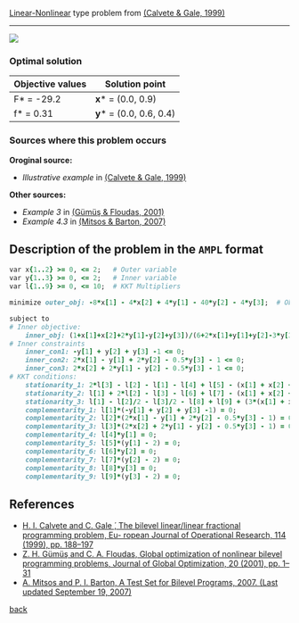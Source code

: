 [Linear-Nonlinear](/test-problems/LP-NLP-problems) type problem from [(Calvete & Gale, 1999)][Calvete & Gale, 1999]

---

![](https://github.com/basblsolver/test-problems/wiki/images/cg_1999_01_eq.jpg)

### Optimal solution

Objective values   | Solution point           |
------------------ | ------------------------ |
F* = -29.2         | __x__* = (0.0, 0.9)      |
f* = 0.31          | __y__* = (0.0, 0.6, 0.4) |

### Sources where this problem occurs

__Oroginal source:__

 - _Illustrative example_ in [(Calvete & Gale, 1999)][Calvete & Gale, 1999]

__Other sources:__

 - _Example 3_ in [(Gümüş & Floudas, 2001)][Gümüş & Floudas, 2001]
 - _Example 4.3_ in [(Mitsos & Barton, 2007)][Mitsos & Barton, 2007]

## Description of the problem in the `AMPL` format

```ruby
var x{1..2} >= 0, <= 2;   # Outer variable
var y{1..3} >= 0, <= 2;   # Inner variable
var l{1..9} >= 0, <= 10;  # KKT Multipliers

minimize outer_obj: -8*x[1] - 4*x[2] + 4*y[1] - 40*y[2] - 4*y[3];  # Objective

subject to
# Inner objective:
    inner_obj: (1+x[1]+x[2]+2*y[1]-y[2]+y[3])/(6+2*x[1]+y[1]+y[2]-3*y[3]) = 0;
# Inner constraints
    inner_con1: -y[1] + y[2] + y[3] -1 <= 0;
    inner_con2: 2*x[1] - y[1] + 2*y[2] - 0.5*y[3] - 1 <= 0;
    inner_con3: 2*x[2] + 2*y[1] - y[2] - 0.5*y[3] - 1 <= 0;
# KKT conditions:
    stationarity_1: 2*l[3] - l[2] - l[1] - l[4] + l[5] - (x[1] + x[2] + 2*y[1] - y[2] + y[3] + 1)/(2*x[1] + y[1] + y[2] - 3*y[3] + 6)^2 + 2/(2*x[1] + y[1] + y[2] - 3*y[3] + 6) = 0;
    stationarity_2: l[1] + 2*l[2] - l[3] - l[6] + l[7] - (x[1] + x[2] + 2*y[1] - y[2] + y[3] + 1)/(2*x[1] + y[1] + y[2] - 3*y[3] + 6)^2 - 1/(2*x[1] + y[1] + y[2] - 3*y[3] + 6) = 0;
    stationarity_3: l[1] - l[2]/2 - l[3]/2 - l[8] + l[9] + (3*(x[1] + x[2] + 2*y[1] - y[2] + y[3] + 1))/(2*x[1] + y[1] + y[2] - 3*y[3] + 6)^2 + 1/(2*x[1] + y[1] + y[2] - 3*y[3] + 6) = 0;
    complementarity_1: l[1]*(-y[1] + y[2] + y[3] -1) = 0;
    complementarity_2: l[2]*(2*x[1] - y[1] + 2*y[2] - 0.5*y[3] - 1) = 0;
    complementarity_3: l[3]*(2*x[2] + 2*y[1] - y[2] - 0.5*y[3] - 1) = 0;
    complementarity_4: l[4]*y[1] = 0;
    complementarity_5: l[5]*(y[1] - 2) = 0;
    complementarity_6: l[6]*y[2] = 0;
    complementarity_7: l[7]*(y[2] - 2) = 0;
    complementarity_8: l[8]*y[3] = 0;
    complementarity_9: l[9]*(y[3] - 2) = 0;
```


##  References

 - [H. I. Calvete and C. Gale ́, The bilevel linear/linear fractional programming problem, Eu- ropean Journal of Operational Research, 114 (1999), pp. 188–197](https://doi.org/10.1016/S0377-2217(98)00078-2)
 - [Z. H. Gümüş and C. A. Floudas, Global optimization of nonlinear bilevel programming problems, Journal of Global Optimization, 20 (2001), pp. 1–31](https://doi.org/10.1023/A:1011268113791)
 - [A. Mitsos and P. I. Barton, A Test Set for Bilevel Programs, 2007. (Last updated September 19, 2007)](https://www.researchgate.net/publication/228455291_A_test_set_for_bilevel_programs)

 [back](/test-problems/LP-NLP-problems)

[Calvete & Gale, 1999]: https://doi.org/10.1016/S0377-2217(98)00078-2
[Gümüş & Floudas, 2001]: https://doi.org/10.1023/A:1011268113791
[Mitsos & Barton, 2007]: https://www.researchgate.net/publication/228455291_A_test_set_for_bilevel_programs


